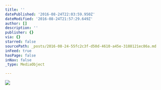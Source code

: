 ```yaml
---
title: ''
datePublished: '2016-08-24T22:03:59.950Z'
dateModified: '2016-08-24T21:57:29.649Z'
author: []
description: ''
publisher: {}
via: {}
starred: false
sourcePath: _posts/2016-08-24-55fc2c3f-d50d-4610-a45e-3188121ec86a.md
inFeed: true
hasPage: false
inNav: false
_type: MediaObject

---
```

![](https://imgflo.herokuapp.com/graph/vahj1ThiexotieMo/63a16c772cdf0cabdf0734844d98c721/croprotate.jpg?cropheight=1068&cropwidth=1072&degrees=0&input=https%3A%2F%2Fthe-grid-user-content.s3-us-west-2.amazonaws.com%2F17dbd7d4-21a4-4a77-b439-22af02911ecc.jpg&x=490&y=0)